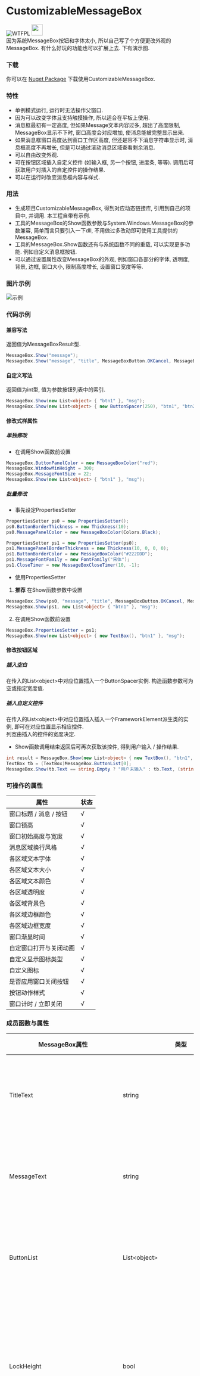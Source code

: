 # CustomizableMessageBox
 ![WTFPL](http://www.wtfpl.net/wp-content/uploads/2012/12/wtfpl-badge-1.png)
<img src="https://www.nuget.org/Content/gallery/img/logo-header.svg?sanitize=true" height="30px">  
 因为系统MessageBox按钮和字体太小, 所以自己写了个方便更改外观的MessageBox. 有什么好玩的功能也可以扩展上去. 下有演示图.  
### 下载
你可以在 [Nuget Package](https://www.nuget.org/packages/CustomizableMessageBox/) 下载使用CustomizableMessageBox.
### 特性
- 单例模式运行, 运行时无法操作父窗口. 
- 因为可以改变字体且支持触摸操作, 所以适合在平板上使用. 
- 消息框最初有一定高度, 但如果Message文本内容过多, 超出了高度限制, MessageBox显示不下时, 窗口高度会对应增加, 使消息能被完整显示出来. 
- 如果消息框窗口高度达到窗口工作区高度, 但还是容不下消息字符串显示时, 消息框高度不再增长, 但是可以通过滚动消息区域查看剩余消息. 
- 可以自由改变外观. 
- 可在按钮区域插入自定义控件 (如输入框, 另一个按钮, 进度条, 等等). 调用后可获取用户对插入的自定控件的操作结果. 
- 可以在运行时改变消息框内容与样式. 
### 用法
- 生成项目CustomizableMessageBox, 得到对应动态链接库, 引用到自己的项目中, 并调用. 本工程自带有示例. 
- 工具的MessageBox的Show函数参数与System.Windows.MessageBox的参数兼容, 简单而言只要引入一下dll, 不用做过多改动即可使用工具提供的MessageBox. 
- 工具的MessageBox.Show函数还有与系统函数不同的重载, 可以实现更多功能. 例如自定义消息框按钮. 
- 可以通过设置属性改变MessageBox的外观, 例如窗口各部分的字体, 透明度, 背景, 边框, 窗口大小, 限制高度增长, 设置窗口宽度等等. 
### 图片示例
![示例](https://www.iaders.com/wp-content/uploads/2019/12/mb-1.gif "粗略做了两种样式")
### 代码示例
#### 兼容写法
返回值为MessageBoxResult型. 
```csharp
MessageBox.Show("message");
MessageBox.Show("message", "title", MessageBoxButton.OKCancel, MessageBoxImage.Question);
```
#### 自定义写法
返回值为int型, 值为参数按钮列表中的索引. 
```csharp
MessageBox.Show(new List<object> { "btn1" }, "msg");
MessageBox.Show(new List<object> { new ButtonSpacer(250), "btn1", "btn2", "btn3", "btn4", "btn5", new ButtonSpacer(30) }, "msg", "title", MessageBoxImage.Asterisk);
```
#### 修改式样属性
##### 单独修改
- 在调用Show函数前设置
```csharp
MessageBox.ButtonPanelColor = new MessageBoxColor("red");
MessageBox.WindowMinHeight = 300;
MessageBox.MessageFontSize = 22;
MessageBox.Show(new List<object> { "btn1" }, "msg");
```
##### 批量修改
- 事先设定PropertiesSetter
```csharp
PropertiesSetter ps0 = new PropertiesSetter();
ps0.ButtonBorderThickness = new Thickness(10);
ps0.MessagePanelColor = new MessageBoxColor(Colors.Black);

PropertiesSetter ps1 = new PropertiesSetter(ps0);
ps1.MessagePanelBorderThickness = new Thickness(10, 0, 0, 0);
ps1.ButtonBorderColor = new MessageBoxColor("#222DDD");
ps1.MessageFontFamily = new FontFamily("宋体");
ps1.CloseTimer = new MessageBoxCloseTimer(10, -1);
```
- 使用PropertiesSetter
1. **推荐** 在Show函数参数中设置
```csharp
MessageBox.Show(ps0, "message", "title", MessageBoxButton.OKCancel, MessageBoxImage.Question);
MessageBox.Show(ps1, new List<object> { "btn1" }, "msg");
```
2. 在调用Show函数前设置
```csharp
MessageBox.PropertiesSetter = ps1;
MessageBox.Show(new List<object> { new TextBox(), "btn1" }, "msg");
```
#### 修改按钮区域
##### 插入空白
在传入的List&lt;object&gt;中对应位置插入一个ButtonSpacer实例. 构造函数参数可为空或指定宽度值. </br>
##### 插入自定义控件
在传入的List&lt;object&gt;中对应位置插入插入一个FrameworkElement派生类的实例, 即可在对应位置显示相应控件. </br>
列宽由插入的控件的宽度决定. </br>
- Show函数调用结束返回后可再次获取该控件, 得到用户输入 / 操作结果.
```csharp
int result = MessageBox.Show(new List<object> { new TextBox(), "btn1", "btn2" }, "msg");
TextBox tb = (TextBox)MessageBox.ButtonList[0];
MessageBox.Show(tb.Text == string.Empty ? "用户未输入" : tb.Text, (string)MessageBox.ButtonList[result]);
```
### 可操作的属性
|属性|状态|
|----|----|
|窗口标题 / 消息 / 按钮|√|
|窗口锁高|√|
|窗口初始高度与宽度|√|
|消息区域换行风格|√|
|各区域文本字体|√|
|各区域文本大小|√|
|各区域文本颜色|√|
|各区域透明度|√|
|各区域背景色|√|
|各区域边框颜色|√|
|各区域边框宽度|√|
|窗口渐显时间|√|
|自定窗口打开与关闭动画|√|
|自定义显示图标类型|√|
|自定义图标|√|
|是否应用窗口关闭按钮|√|
|按钮动作样式|√|
|窗口计时 / 立即关闭|√|
### 成员函数与属性
|MessageBox属性|类型|含义|静态|状态|
|----|----|----|----|----|
|TitleText|string|设置 / 获取标题文字|√|√|
|MessageText|string|设置 / 获取消息文字|√|√|
|ButtonList|List&lt;object&gt;|设置 / 获取按钮列表|√|√|
|LockHeight|bool|是否锁住窗口高度不允许自动增长|√|√|
|TextWrappingMode|TextWrapping|消息段落换行风格|√|√|
|WindowWidth|double|窗口宽度|√|√|
|WindowMinHeight|double|窗口最小 (初始) 高度|√|√|
|TitleFontFamily|FontFamily|标题文本字体|√|√|
|MessageFontFamily|FontFamily|消息文本字体|√|√|
|ButtonFontFamily|FontFamily|按钮文本字体|√|√|
|TitleFontSize|int|标题文本大小|√|√|
|MessageFontSize|int|消息文本大小|√|√|
|ButtonFontSize|int|按钮文本大小|√|√|
|TitleFontColor|MessageBoxColor|标题文本颜色|√|√|
|MessageFontColor|MessageBoxColor|消息文本颜色|√|√|
|ButtonFontColor|MessageBoxColor|按钮文本颜色|√|√|
|WindowOpacity|double|窗口整体透明度|√|√|
|TitleBarOpacity|double|标题区域透明度|√|√|
|MessageBarOpacity|double|消息区域透明度|√|√|
|ButtonBarOpacity|double|按钮区域透明度|√|√|
|TitlePanelColor|MessageBoxColor|标题区域背景色|√|√|
|MessagePanelColor|MessageBoxColor|消息区域背景色|√|√|
|ButtonPanelColor|MessageBoxColor|按钮区域背景色|√|√|
|WndBorderColor|MessageBoxColor|窗口边框颜色|√|√|
|TitlePanelBorderColor|MessageBoxColor|标题区域边框颜色|√|√|
|MessagePanelBorderColor|MessageBoxColor|消息区域边框颜色|√|√|
|ButtonPanelBorderColor|MessageBoxColor|按钮区域边框颜色|√|√|
|ButtonBorderColor|MessageBoxColor|按钮边框颜色|√|√|
|WndBorderThickness|MessageBoxColor|窗口边框宽度|√|√|
|TitlePanelBorderThickness|Thickness|标题区域边框宽度|√|√|
|MessagePanelBorderThickness|Thickness|消息区域边框宽度|√|√|
|ButtonPanelBorderThickness|Thickness|按钮区域边框宽度|√|√|
|ButtonBorderThickness|Thickness|按钮边框宽度|√|√|
|WindowShowDuration|Duration|窗口渐显时间|√|√|
|WindowShowAnimations|List&lt;KeyValuePair&lt;DependencyProperty, AnimationTimeline&gt;&gt;|窗口显示动画|√|√|
|WindowCloseAnimations|List&lt;KeyValuePair&lt;DependencyProperty, AnimationTimeline&gt;&gt;|窗口关闭动画|√|√|
|CloseIcon|BitmapImage|自定义关闭图标|√|√|
|WarningIcon|BitmapImage|自定义警告图标|√|√|
|ErrorIcon|BitmapImage|自定义错误图标|√|√|
|InfoIcon|BitmapImage|自定义信息图标|√|√|
|QuestionIcon|BitmapImage|自定义问题图标|√|√|
|EnableCloseButton|bool|应用窗口关闭按钮|√|√|
|ButtonStyleList|List&lt;Style&gt;|按钮动作样式|√|√|
|ButtonWidthList|List&lt;double&gt;|-|√|√|
|ButtonHeightList|List&lt;double&gt;|-|√|√|
|ButtonHorizontalAlignmentList|List&lt;HorizontalAlignment&gt;|-|√|√|
|ButtonVerticalAlignmentList|List&lt;VerticalAlignment&gt;|-|√|√|
|ButtonHorizontalContentAlignmentList|List&lt;HorizontalAlignment&gt;|-|√|√|
|ButtonVerticalContentAlignmentList|List&lt;VerticalAlignment&gt;|-|√|√|
|ButtonMarginList|List&lt;Thickness&gt;|-|√|√|
|ButtonPaddingList|List&lt;Thickness&gt;|-|√|√|
|ButtonBackgroundList|List&lt;Brush&gt;|-|√|√|
|ButtonBorderBrushList|List&lt;Brush&gt;|-|√|√|
|ButtonBorderThicknessList|List&lt;Thickness&gt;|-|√|√|
|ButtonCursorList|List&lt;Cursor&gt;|-|√|√|
|ButtonFontFamilyList|List&lt;FontFamily&gt;|-|√|√|
|ButtonFontSizeList|List&lt;double&gt;|-|√|√|
|ButtonFontStretchList|List&lt;FontStretch&gt;|-|√|√|
|ButtonFontStyleList|List&lt;FontStyle&gt;|-|√|√|
|ButtonFontWeightList|List&lt;FontWeight&gt;|-|√|√|
|CloseTimer|MessageBoxCloseTimer|窗口计时 / 立即关闭|√|√|
|MessageBoxImageType|MessageBoxImage|设定显示的图标类型|√|√|

|MessageBox函数|含义|参数|返回值|静态|
|----|----|----|----|----|
|Show(string, string, MessageBoxButton, MessageBoxImage)|兼容形式调出消息窗口|消息, 标题 (选), 按钮类型 (选), 图标类型 (选)|MessageBoxResult|√|
|Show(List&lt;object&gt;, string, string, MessageBoxImage)|自定义形式调出消息窗口|按钮列表, 消息, 标题 (选), 图标类型 (选)|int|√|
|Show(PropertiesSetter, string, string, MessageBoxButton, MessageBoxImage)|兼容形式调出消息窗口, 并使用既有样式|样式, 消息, 标题 (选), 按钮类型 (选), 图标类型 (选)|MessageBoxResult|√|
|Show(PropertiesSetter, List&lt;object&gt;, string, string, MessageBoxImage)|自定义形式调出消息窗口, 并使用既有样式|样式, 按钮列表, 消息, 标题 (选), 图标类型 (选)|int|√|
|CloseNow()|立即关闭窗口|||√|
 
|MessageBoxColor属性|含义|类型|
|----|----|----|
|color|颜色值|object|
|colorType|颜色类型|ColorType|
 
|MessageBoxColor函数|含义|参数|返回值|静态|
|----|----|----|----|----|
|MessageBoxColor(object)|构造函数|十六进制颜色码字符串或者Color类的实例或颜色名字符串||×|
|MessageBoxColor(object, ColorType)|构造函数|十六进制颜色码字符串或者Color类的实例或颜色名字符串, ColorType枚举值||×|
|GetSolidColorBrush()|输出这个实例颜色实例对应的SolidColorBrush||SolidColorBrush|×|

|MessageBoxCloseTimer属性|含义|类型|
|----|----|----|
|timeSpan|距窗口关闭的时间|TimeSpan|
|result|窗口关闭后返回的返回值|int|

|MessageBoxCloseTimer函数|含义|参数|返回值|静态|
|----|----|----|----|----|
|MessageBoxCloseTimer(TimeSpan, int)|构造函数|TimeSpan实例 (距关闭的时间), 窗口关闭后返回的返回值||×|
|MessageBoxCloseTimer(int, int)|构造函数|距关闭的秒数, 窗口关闭后返回的返回值||×|

|PropertiesSetter属性|含义|
|----|----|
|略 (参考MessageBox属性)||

|PropertiesSetter函数|含义|参数|返回值|静态|
|----|----|----|----|----|
|PropertiesSetter()|构造函数|||×|
|PropertiesSetter(PropertiesSetter)|构造函数|一个既有的PropertiesSetter实例||×|

|ButtonSpacer属性|含义|类型|
|----|----|----|
|length|留白长度|double|

|ButtonSpacer函数|含义|参数|返回值|静态|
|----|----|----|----|----|
|ButtonSpacer()|构造函数|||×|
|ButtonSpacer(bool)|构造函数|是否与前一个元素进行行合并||×|
|ButtonSpacer(double)|构造函数|留白长度||×|
|ButtonSpacer(double, bool)|构造函数|留白长度, 是否与前一个元素进行行合并|留白长度|×|
|ButtonSpacer(double, GridUnitType)|构造函数|GridLength对象包含的值, GridLength对象包含的值的种类||×|
|ButtonSpacer(double, GridUnitType, bool)|构造函数|GridLength对象包含的值, GridLength对象包含的值的种类, 是否与前一个元素进行行合并||×|

|Info属性|含义|类型|
|----|----|----|
|StackException|保存报出的异常的栈|Stack&lt;Exception&gt;|
|IsLastShowSucceed|上次调用是否成功|bool|

|Info函数|含义|参数|返回值|静态|
|----|----|----|----|----|
|PrintLog(MessageBoxType)|调用消息框显示异常信息|消息框的类型 (自定或系统)|bool|√|
|PrintLog(string, bool, bool)|将异常信息输出到文本文件中|输出文本路径, 是否保留栈的内容, 是否输出到文件末尾|bool|√|

### Prefab 静态类
|GetPropertiesSetter函数|含义|参数|返回值|静态|
|----|----|----|----|----|
|GetPropertiesSetter(PropertiesSetterName)|获取预制的PropertiesSetter|枚举|PropertiesSetter|√|

|GetButonStyle函数|含义|参数|返回值|静态|
|----|----|----|----|----|
|GetButonStyle(ButtonStyleName)|获取预制的ButonStyle|枚举|Style|√|
